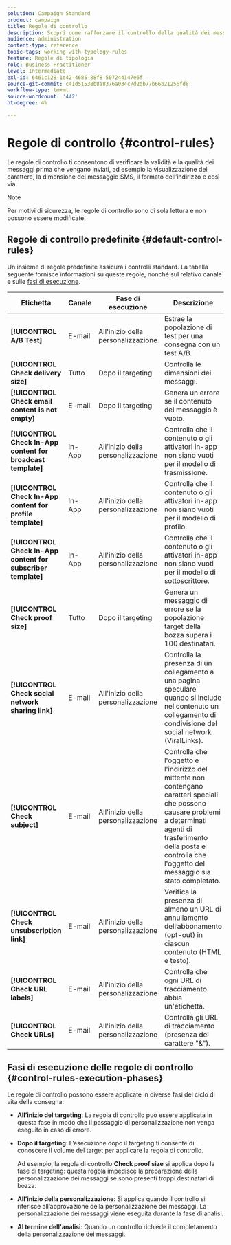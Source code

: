 ```yaml
---
solution: Campaign Standard
product: campaign
title: Regole di controllo
description: Scopri come rafforzare il controllo della qualità dei messaggi con le regole di controllo.
audience: administration
content-type: reference
topic-tags: working-with-typology-rules
feature: Regole di tipologia
role: Business Practitioner
level: Intermediate
exl-id: 6461c128-1e42-4685-88f8-507244147e6f
source-git-commit: c41d51538b8a8376a034c7d2db77b66b21256fd8
workflow-type: tm+mt
source-wordcount: '442'
ht-degree: 4%

---
```


# Regole di controllo {#control-rules}

Le regole di controllo ti consentono di verificare la validità e la qualità dei messaggi prima che vengano inviati, ad esempio la visualizzazione del carattere, la dimensione del messaggio SMS, il formato dell’indirizzo e così via.

>[!NOTE]
>
>Per motivi di sicurezza, le regole di controllo sono di sola lettura e non possono essere modificate.

## Regole di controllo predefinite {#default-control-rules}

Un insieme di regole predefinite assicura i controlli standard. La tabella seguente fornisce informazioni su queste regole, nonché sul relativo canale e sulle [fasi di esecuzione](#control-rules-execution-phases).

| Etichetta | Canale | Fase di esecuzione | Descrizione |
|---------|----------|---------|---------
| **[!UICONTROL A/B Test]** | E-mail | All&#39;inizio della personalizzazione | Estrae la popolazione di test per una consegna con un test A/B. |
| **[!UICONTROL Check delivery size]** | Tutto | Dopo il targeting | Controlla le dimensioni dei messaggi. |
| **[!UICONTROL Check email content is not empty]** | E-mail | Dopo il targeting | Genera un errore se il contenuto del messaggio è vuoto. |
| **[!UICONTROL Check In-App content for broadcast template]** | In-App | All’inizio della personalizzazione | Controlla che il contenuto o gli attivatori in-app non siano vuoti per il modello di trasmissione. |
| **[!UICONTROL Check In-App content for profile template]** | In-App | All&#39;inizio della personalizzazione | Controlla che il contenuto o gli attivatori in-app non siano vuoti per il modello di profilo. |
| **[!UICONTROL Check In-App content for subscriber template]** | In-App | All&#39;inizio della personalizzazione | Controlla che il contenuto o gli attivatori in-app non siano vuoti per il modello di sottoscrittore. |
| **[!UICONTROL Check proof size]** | Tutto | Dopo il targeting | Genera un messaggio di errore se la popolazione target della bozza supera i 100 destinatari. |
| **[!UICONTROL Check social network sharing link]** | E-mail | All&#39;inizio della personalizzazione | Controlla la presenza di un collegamento a una pagina speculare quando si include nel contenuto un collegamento di condivisione del social network (ViralLinks). |
| **[!UICONTROL Check subject]** | E-mail | All&#39;inizio della personalizzazione | Controlla che l&#39;oggetto e l&#39;indirizzo del mittente non contengano caratteri speciali che possono causare problemi a determinati agenti di trasferimento della posta e controlla che l&#39;oggetto del messaggio sia stato completato. |
| **[!UICONTROL Check unsubscription link]** | E-mail | All&#39;inizio della personalizzazione | Verifica la presenza di almeno un URL di annullamento dell’abbonamento (opt-out) in ciascun contenuto (HTML e testo). |
| **[!UICONTROL Check URL labels]** | E-mail | All&#39;inizio della personalizzazione | Controlla che ogni URL di tracciamento abbia un&#39;etichetta. |
| **[!UICONTROL Check URLs]** | E-mail | All&#39;inizio della personalizzazione | Controlla gli URL di tracciamento (presenza del carattere &quot;&amp;&quot;). |

## Fasi di esecuzione delle regole di controllo {#control-rules-execution-phases}

Le regole di controllo possono essere applicate in diverse fasi del ciclo di vita della consegna:

* **All’inizio del targeting**: La regola di controllo può essere applicata in questa fase in modo che il passaggio di personalizzazione non venga eseguito in caso di errore.

* **Dopo il targeting**: L’esecuzione dopo il targeting ti consente di conoscere il volume del target per applicare la regola di controllo.

   Ad esempio, la regola di controllo **Check proof size** si applica dopo la fase di targeting: questa regola impedisce la preparazione della personalizzazione dei messaggi se sono presenti troppi destinatari di bozza.

* **All’inizio della personalizzazione**: Si applica quando il controllo si riferisce all’approvazione della personalizzazione dei messaggi. La personalizzazione dei messaggi viene eseguita durante la fase di analisi.

* **Al termine dell&#39;analisi**: Quando un controllo richiede il completamento della personalizzazione dei messaggi.
